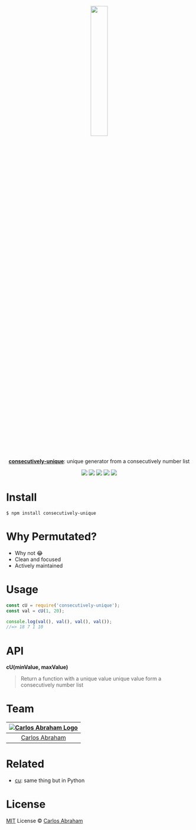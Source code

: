 
<p align="center">
	<a href="https://www.npmjs.com/package/consecutively-unique"><img src="https://cdn.abraham.gq/projects/consecutively-unique/logo.svg" width="30%"></a>
	<br>
	<br>
	<br>
	<br>
	<a href="https://www.npmjs.com/package/consecutively-unique"><b>consecutively-unique</b></a>: unique generator from a consecutively number list
</p>

<p align="center">
	<a href="https://travis-ci.org/abranhe/consecutively-unique"><img src="https://img.shields.io/travis/abranhe/consecutively-unique.svg?logo=travis" /></a>
	<a href="https://github.com/abranhe"><img src="https://abranhe.com/badge.svg"></a>
	<a href="https://cash.me/$abranhe"><img src="https://cdn.abraham.gq/badges/cash-me.svg"></a>
	<a href="https://www.patreon.com/abranhe"><img src="https://cdn.abraham.gq/badges/patreon.svg" /></a>
	<a href="https://github.com/abranhe/permutated/blob/master/LICENSE"><img src="https://img.shields.io/github/license/abranhe/consecutively-unique.svg" /></a>
</p>

# Install

```
$ npm install consecutively-unique
```

# Why Permutated?

- Why not 😂
- Clean and focused
- Actively maintained


# Usage

```js
const cU = require('consecutively-unique');
const val = cU(1, 20);

console.log(val(), val(), val(), val());
//=> 18 7 1 10
```

# API

**cU(minValue, maxValue)**

> Return a function with a unique value unique value form a consecutively number list

# Team

|[![Carlos Abraham Logo](https://avatars3.githubusercontent.com/u/21347264?s=50&v=4)](https://19cah.com)|
| :-: |
| [Carlos Abraham](https://github.com/abranhe) |

# Related

- [cu](https://github.com/abranhe/cu): same thing but in Python

# License

[MIT](https://github.com/abranhe/consecutively-unique/blob/master/LICENSE) License © [Carlos Abraham](https://github.com/abranhe)
